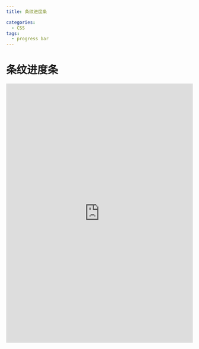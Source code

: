 ```yaml
---
title: 条纹进度条

categories:
  - CSS
tags:
  - progress bar
---
```


# 条纹进度条

<iframe height="700" style="width: 100%;" scrolling="no" title="条纹进度条" src="https://codepen.io/javascriptfield/embed/GRxgLrj?default-tab=result" frameborder="no" loading="lazy" allowtransparency="true" allowfullscreen="true">
  See the Pen <a href="https://codepen.io/javascriptfield/pen/GRxgLrj">
  条纹进度条</a> by ye (<a href="https://codepen.io/javascriptfield">@javascriptfield</a>)
  on <a href="https://codepen.io">CodePen</a>.
</iframe>

